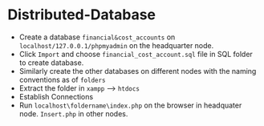 # Distributed-Database

* Create a database `financial&cost_accounts` on `localhost/127.0.0.1/phpmyadmin` on the headquarter node.
* Click `Import` and choose `financial_cost_account.sql` file in SQL folder to create database.
* Similarly create the other databases on different nodes with the naming conventions as of `folders`
* Extract the folder in `xampp` --> `htdocs`
* Establish Connections
* Run `localhost\foldername\index.php` on the browser in headquater node. `Insert.php` in other nodes.
